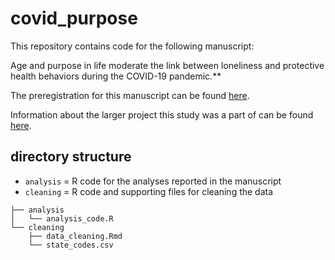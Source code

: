 # covid_purpose
This repository contains code for the following manuscript:

Age and purpose in life moderate the link between loneliness and protective health behaviors during the COVID-19 pandemic.**

The preregistration for this manuscript can be found [here](https://osf.io/39vfg).

Information about the larger project this study was a part of can be found [here](https://cnlab.github.io/covid19-message-framing/).

## directory structure
* `analysis` = R code for the analyses reported in the manuscript
* `cleaning` = R code and supporting files for cleaning the data

```
├── analysis
│   └── analysis_code.R
└── cleaning
    ├── data_cleaning.Rmd
    └── state_codes.csv
```
